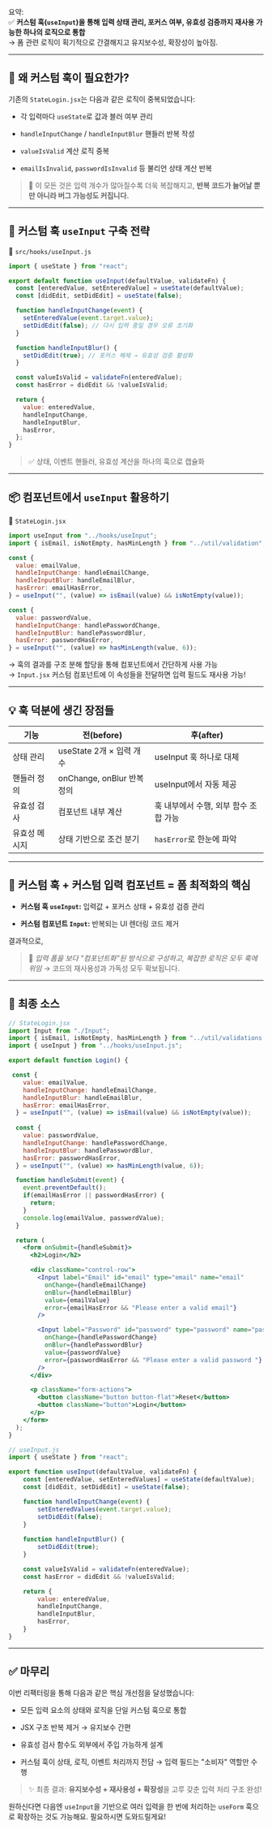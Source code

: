 요약:  
✅ **커스텀 훅(`useInput`)을 통해 입력 상태 관리, 포커스 여부, 유효성 검증까지 재사용 가능한 하나의 로직으로 통합**  
→ 폼 관련 로직이 획기적으로 간결해지고 유지보수성, 확장성이 높아짐.

---

## 🎯 왜 커스텀 훅이 필요한가?

기존의 `StateLogin.jsx`는 다음과 같은 로직이 중복되었습니다:

- 각 입력마다 `useState`로 값과 블러 여부 관리
    
- `handleInputChange` / `handleInputBlur` 핸들러 반복 작성
    
- `valueIsValid` 계산 로직 중복
    
- `emailIsInvalid`, `passwordIsInvalid` 등 불리언 상태 계산 반복
    

> 🔁 이 모든 것은 입력 개수가 많아질수록 더욱 복잡해지고, **반복 코드가 늘어날 뿐만 아니라 버그 가능성도 커집니다.**

---

## 🧪 커스텀 훅 `useInput` 구축 전략

📁 `src/hooks/useInput.js`

```js
import { useState } from "react";

export default function useInput(defaultValue, validateFn) {
  const [enteredValue, setEnteredValue] = useState(defaultValue);
  const [didEdit, setDidEdit] = useState(false);

  function handleInputChange(event) {
    setEnteredValue(event.target.value);
    setDidEdit(false); // 다시 입력 중일 경우 오류 초기화
  }

  function handleInputBlur() {
    setDidEdit(true); // 포커스 해제 → 유효성 검증 활성화
  }

  const valueIsValid = validateFn(enteredValue);
  const hasError = didEdit && !valueIsValid;

  return {
    value: enteredValue,
    handleInputChange,
    handleInputBlur,
    hasError,
  };
}
```

> ✅ 상태, 이벤트 핸들러, 유효성 계산을 하나의 훅으로 캡슐화

---

## 📦 컴포넌트에서 `useInput` 활용하기

📁 `StateLogin.jsx`

```js
import useInput from "../hooks/useInput";
import { isEmail, isNotEmpty, hasMinLength } from "../util/validation";

const {
  value: emailValue,
  handleInputChange: handleEmailChange,
  handleInputBlur: handleEmailBlur,
  hasError: emailHasError,
} = useInput("", (value) => isEmail(value) && isNotEmpty(value));

const {
  value: passwordValue,
  handleInputChange: handlePasswordChange,
  handleInputBlur: handlePasswordBlur,
  hasError: passwordHasError,
} = useInput("", (value) => hasMinLength(value, 6));
```

→ 훅의 결과를 구조 분해 할당을 통해 컴포넌트에서 간단하게 사용 가능  
→ `Input.jsx` 커스텀 컴포넌트에 이 속성들을 전달하면 입력 필드도 재사용 가능!

---

## 💡 훅 덕분에 생긴 장점들

| 기능      | 전(before)              | 후(after)               |
| ------- | ---------------------- | ---------------------- |
| 상태 관리   | useState 2개 × 입력 개수    | useInput 훅 하나로 대체      |
| 핸들러 정의  | onChange, onBlur 반복 정의 | useInput에서 자동 제공       |
| 유효성 검사  | 컴포넌트 내부 계산             | 훅 내부에서 수행, 외부 함수 조합 가능 |
| 유효성 메시지 | 상태 기반으로 조건 분기          | `hasError`로 한눈에 파악     |

---

## 📌 커스텀 훅 + 커스텀 입력 컴포넌트 = 폼 최적화의 핵심

- **커스텀 훅 `useInput`:** 입력값 + 포커스 상태 + 유효성 검증 관리
    
- **커스텀 컴포넌트 `Input`:** 반복되는 UI 렌더링 코드 제거
    

결과적으로,

> 🔧 _입력 폼을 보다 "컴포넌트화"된 방식으로 구성하고, 복잡한 로직은 모두 훅에 위임_ → 코드의 재사용성과 가독성 모두 확보됩니다.

---
## 🧰 최종 소스

```jsx
// StateLogin.jsx
import Input from "./Input";
import { isEmail, isNotEmpty, hasMinLength } from "../util/validations.js";
import { useInput } from "../hooks/useInput.js";

export default function Login() {

 const {
    value: emailValue,
    handleInputChange: handleEmailChange,
    handleInputBlur: handleEmailBlur,
    hasError: emailHasError,
  } = useInput("", (value) => isEmail(value) && isNotEmpty(value));
  
  const {
    value: passwordValue,
    handleInputChange: handlePasswordChange,
    handleInputBlur: handlePasswordBlur,
    hasError: passwordHasError,
  } = useInput("", (value) => hasMinLength(value, 6));

  function handleSubmit(event) {
    event.preventDefault();
    if(emailHasError || passwordHasError) {
      return;
    }
    console.log(emailValue, passwordValue);
  }

  return (
    <form onSubmit={handleSubmit}>
      <h2>Login</h2>

      <div className="control-row">
        <Input label="Email" id="email" type="email" name="email"
          onChange={handleEmailChange}
          onBlur={handleEmailBlur}
          value={emailValue}
          error={emailHasError && "Please enter a valid email"}
        />

        <Input label="Password" id="password" type="password" name="password"
          onChange={handlePasswordChange}
          onBlur={handlePasswordBlur}
          value={passwordValue}
          error={passwordHasError && "Please enter a valid password "}
        />
      </div>

      <p className="form-actions">
        <button className="button button-flat">Reset</button>
        <button className="button">Login</button>
      </p>
    </form>
  );
}
```

```jsx
// useInput.js
import { useState } from "react";

export function useInput(defaultValue, validateFn) {
    const [enteredValue, setEnteredValues] = useState(defaultValue);
    const [didEdit, setDidEdit] = useState(false);

    function handleInputChange(event) {
        setEnteredValues(event.target.value);
        setDidEdit(false);
    }
    
    function handleInputBlur() {
        setDidEdit(true);
    }

    const valueIsValid = validateFn(enteredValue);
    const hasError = didEdit && !valueIsValid;

    return {
        value: enteredValue,
        handleInputChange,
        handleInputBlur,
        hasError,
    }
}
```
---
## ✅ 마무리

이번 리팩터링을 통해 다음과 같은 핵심 개선점을 달성했습니다:

- 모든 입력 요소의 상태와 로직을 단일 커스텀 훅으로 통합
    
- JSX 구조 반복 제거 → 유지보수 간편
    
- 유효성 검사 함수도 외부에서 주입 가능하게 설계
    
- 커스텀 훅이 상태, 로직, 이벤트 처리까지 전담 → 입력 필드는 "소비자" 역할만 수행
    

> ✨ 최종 결과: **유지보수성 + 재사용성 + 확장성**을 고루 갖춘 입력 처리 구조 완성!

원하신다면 다음엔 `useInput`을 기반으로 여러 입력을 한 번에 처리하는 `useForm` 훅으로 확장하는 것도 가능해요. 필요하시면 도와드릴게요!